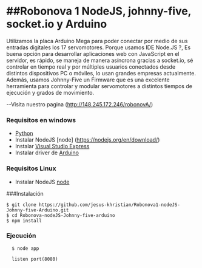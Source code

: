 ##Robonova 1 NodeJS, johnny-five, socket.io y  Arduino
===========================

Utilizamos la placa Arduino Mega para poder conectar por medio de sus entradas digitales los 17 servomotores. 
Porque usamos IDE Node.JS ?, Es buena opción para desarrollar aplicaciones web con JavaScript en el servidor, 
es rápido, se maneja de manera asíncrona gracias a socket.io, sé controlar en tiempo real y 
por múltiples usuarios conectados desde distintos dispositivos PC o móviles, lo usan grandes empresas actualmente. 
Además, usamos Johnny-Five un Firmware que es una excelente herramienta para controlar y 
modular servomotores a distintos tiempos de ejecución y grados de movimiento.


--Visita nuestro pagina (http://148.245.172.246/robonovA/)


### Requisitos en windows 

 - [Python](https://www.python.org/download/releases/2.7.6/)  
 - Instalar NodeJS  [node] (https://nodejs.org/en/download/)
 - Instalar [Visual Studio Express](www.microsoft.com/visualstudio/eng/2013-downloads#d-2013-express)
 - Instalar driver de [Arduino](https://www.arduino.cc/en/Guide/windows#toc4) 

### Requisitos Linux 

 - Instalar NodeJS [node](https://nodejs.org/en/blog/release/v0.10.36/)
 

###Instalación 

```shell
$ git clone https://github.com/jesus-khristian/Robonova1-nodeJS-Johnny-five-Arduino.git 
$ cd Robonova-nodeJS-Johnny-five-arduino 
$ npm install 
```

### Ejecución

```shell
  $ node app

  listen port(8080)
```









 








